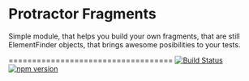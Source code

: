 # Protractor Fragments
Simple module, that helps you build your own fragments, that are still ElementFinder objects, that brings awesome posibilities to your tests.

===================================
[![Build Status](https://travis-ci.org/Xotabu4/protractor-element-extend.svg?branch=master)](https://travis-ci.org/Xotabu4/protractor-element-extend)
[![npm version](https://badge.fury.io/js/jasmine-protractor-matchers.svg)](https://badge.fury.io/js/jasmine-protractor-matchers)
